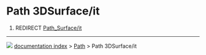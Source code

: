 # Path 3DSurface/it
1.  REDIRECT [Path_Surface/it](Path_Surface/it.md)



---
![](images/Button_right.svg) [documentation index](../README.md) > [Path](Path_Workbench.md) > Path 3DSurface/it
